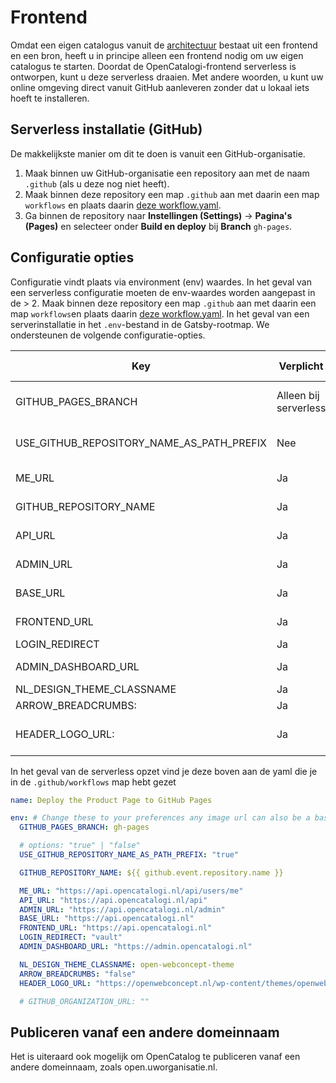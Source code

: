 # Frontend

Omdat een eigen catalogus vanuit de [architectuur](/docs/handleidingen/Architectuur.md) bestaat uit een frontend en een bron, heeft u in principe alleen een frontend nodig om uw eigen catalogus te starten. Doordat de OpenCatalogi-frontend serverless is ontworpen, kunt u deze serverless draaien. Met andere woorden, u kunt uw online omgeving direct vanuit GitHub aanleveren zonder dat u lokaal iets hoeft te installeren.

## Serverless installatie (GitHub)

De makkelijkste manier om dit te doen is vanuit een GitHub-organisatie.

1. Maak binnen uw GitHub-organisatie een repository aan met de naam `.github` (als u deze nog niet heeft).
2. Maak binnen deze repository een map `.github` aan met daarin een map `workflows` en plaats daarin [deze workflow.yaml](https://raw.githubusercontent.com/OpenCatalogi/web-app/development/.github/workflows/opencatalogi-page-deploy.yml).
3. Ga binnen de repository naar **Instellingen (Settings)** -> **Pagina's (Pages)** en selecteer onder **Build en deploy** bij **Branch** `gh-pages`.

## Configuratie opties

Configuratie vindt plaats via environment (env) waardes. In het geval van een serverless configuratie moeten de env-waardes worden aangepast in de > 2. Maak binnen deze repository een map `.github` aan met daarin een map `workflows`en plaats daarin [deze workflow.yaml](https://raw.githubusercontent.com/OpenCatalogi/web-app/development/.github/workflows/opencatalogi-page-deploy.yml). In het geval van een serverinstallatie in het `.env`-bestand in de Gatsby-rootmap. We ondersteunen de volgende configuratie-opties.

| Key                                       | Verplicht             | Usage                                                                                                                    | Allowed Value                                        | Default / Example                                                                              |
|-------------------------------------------|-----------------------|--------------------------------------------------------------------------------------------------------------------------|------------------------------------------------------|------------------------------------------------------------------------------------------------|
| GITHUB_PAGES_BRANCH                       | Alleen bij serverless | De branche waarop de pagina wordt gebouwd                                                                                | string, max 255 characters                           | gh-pages                                                                                       |
| USE_GITHUB_REPOSITORY_NAME_AS_PATH_PREFIX | Nee                   | Set deze op "false" als je de pagina van een custom url uitleverd                                                        | string, max 255 characters                           | `${{ github.event.repository.name }}`                                                          |
| ME_URL                                    | Ja                    | default: "<https://api.opencatalogi.nl/api/users/me>", alleen aanpassen als je OpenCatalogi vanaf een eigen server draaid |
|GITHUB_REPOSITORY_NAME| Ja                                        | default: "${{ github.event.repository.name }}",  limiteer zoek resultaten tot een GitHub-organisatie                     |
| API_URL                                   | Ja                    | default: "<https://api.opencatalogi.nl/api>", alleen aanpassen als je OpenCatalogi vanaf een eigen server draaid          |
| ADMIN_URL                                 | Ja                    | default: "<https://api.opencatalogi.nl/admin>", alleen aanpassen als je Open Catalogi vanaf een eigen server draaid        |
| BASE_URL                                  | Ja                    | default: "<https://api.opencatalogi.nl>", alleen aanpassen als je Open Catalogi vanaf een eigen server draaid              |
| FRONTEND_URL                              | Ja                    | default: "<https://api.opencatalogi.nl>"  , alleen aanpassen als je Open Catalogi vanaf een eigen server draaid            |
| LOGIN_REDIRECT                            | Ja                    | default: "vault"                                                                                                         |
| ADMIN_DASHBOARD_URL                       | Ja                    | default: "<https://admin.opencatalogi.nl>"   , alleen aanpassen als je Open Catalogi vanaf een eigen server draaid         |
|NL_DESIGN_THEME_CLASSNAME| Ja                    | Geef hier het NL Design thema op dat je wilt gebruiken            |
|ARROW_BREADCRUMBS: | Ja                    | default: "false", gebruik alternatieve breadcrumbs |
|HEADER_LOGO_URL: | Ja                    | default: <https://openwebconcept.nl/wp-content/themes/openwebconcept/assets/src/images/logo@2x.png>", logo in de menu balk"|

In het geval van de serverless opzet vind je deze boven aan de yaml die je in de `.github/workflows` map hebt gezet

````yaml
name: Deploy the Product Page to GitHub Pages

env: # Change these to your preferences any image url can also be a base encoded image
  GITHUB_PAGES_BRANCH: gh-pages

  # options: "true" | "false"
  USE_GITHUB_REPOSITORY_NAME_AS_PATH_PREFIX: "true"

  GITHUB_REPOSITORY_NAME: ${{ github.event.repository.name }}

  ME_URL: "https://api.opencatalogi.nl/api/users/me"
  API_URL: "https://api.opencatalogi.nl/api"
  ADMIN_URL: "https://api.opencatalogi.nl/admin"
  BASE_URL: "https://api.opencatalogi.nl"
  FRONTEND_URL: "https://api.opencatalogi.nl"
  LOGIN_REDIRECT: "vault"
  ADMIN_DASHBOARD_URL: "https://admin.opencatalogi.nl"

  NL_DESIGN_THEME_CLASSNAME: open-webconcept-theme
  ARROW_BREADCRUMBS: "false"
  HEADER_LOGO_URL: "https://openwebconcept.nl/wp-content/themes/openwebconcept/assets/src/images/logo@2x.png"

  # GITHUB_ORGANIZATION_URL: ""
````

## Publiceren vanaf een andere domeinnaam

Het is uiteraard ook mogelijk om OpenCatalog te publiceren vanaf een andere domeinnaam, zoals open.uworganisatie.nl.
